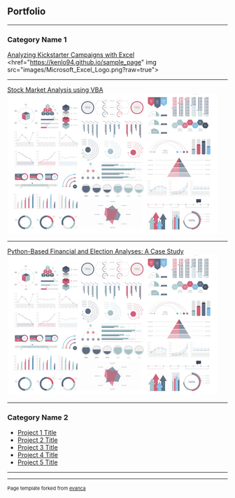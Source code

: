 ## Portfolio

---

### Category Name 1 

[Analyzing Kickstarter Campaigns with Excel](/sample_page)
<href="https://kenlo94.github.io/sample_page" img src="images/Microsoft_Excel_Logo.png?raw=true">

---
[Stock Market Analysis using VBA](/pdf/sample_presentation.pdf)
<img src="images/dummy_thumbnail.jpg?raw=true"/>

---
[Python-Based Financial and Election Analyses: A Case Study](http://example.com/)
<img src="images/dummy_thumbnail.jpg?raw=true"/>

---

### Category Name 2

- [Project 1 Title](http://example.com/)
- [Project 2 Title](http://example.com/)
- [Project 3 Title](http://example.com/)
- [Project 4 Title](http://example.com/)
- [Project 5 Title](http://example.com/)

---




---
<p style="font-size:11px">Page template forked from <a href="https://github.com/evanca/quick-portfolio">evanca</a></p>
<!-- Remove above link if you don't want to attibute -->
